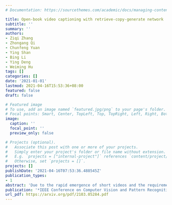 ```yaml
---
# Documentation: https://sourcethemes.com/academic/docs/managing-content/

title: Open-book video captioning with retrieve-copy-generate network
subtitle: ''
summary: ''
authors:
- Ziqi Zhang
- Zhongang Qi
- Chunfeng Yuan
- Ying Shan
- Bing Li
- Ying Deng
- Weiming Hu
tags: []
categories: []
date: '2021-01-01'
lastmod: 2021-04-16T15:53:36+08:00
featured: false
draft: false

# Featured image
# To use, add an image named `featured.jpg/png` to your page's folder.
# Focal points: Smart, Center, TopLeft, Top, TopRight, Left, Right, BottomLeft, Bottom, BottomRight.
image:
  caption: ''
  focal_point: ''
  preview_only: false

# Projects (optional).
#   Associate this post with one or more of your projects.
#   Simply enter your project's folder or file name without extension.
#   E.g. `projects = ["internal-project"]` references `content/project/deep-learning/index.md`.
#   Otherwise, set `projects = []`.
projects: []
publishDate: '2021-04-16T07:53:36.488545Z'
publication_types:
- 1
abstract: 'Due to the rapid emergence of short videos and the requirement for content understanding and creation, the video captioning task has received increasing attention in recent years. In this paper, we convert traditional video captioning task into a new paradigm, \ie, Open-book Video Captioning, which generates natural language under the prompts of video-content-relevant sentences, not limited to the video itself. To address the open-book video captioning problem, we propose a novel Retrieve-Copy-Generate network, where a pluggable video-to-text retriever is constructed to retrieve sentences as hints from the training corpus effectively, and a copy-mechanism generator is introduced to extract expressions from multi-retrieved sentences dynamically. The two modules can be trained end-to-end or separately, which is flexible and extensible. Our framework coordinates the conventional retrieval-based methods with orthodox encoder-decoder methods, which can not only draw on the diverse expressions in the retrieved sentences but also generate natural and accurate content of the video. Extensive experiments on several benchmark datasets show that our proposed approach surpasses the state-of-the-art performance, indicating the effectiveness and promising of the proposed paradigm in the task of video captioning.'
publication: '*IEEE Conference on Computer Vision and Pattern Recognition (**CVPR**)*'
url_pdf: https://arxiv.org/pdf/2103.05284.pdf
---
```

